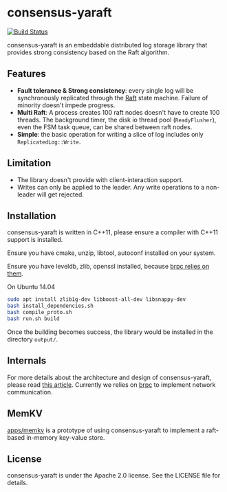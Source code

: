 # consensus-yaraft
[![Build Status](https://travis-ci.org/neverchanje/consensus-yaraft.svg)](https://travis-ci.org/neverchanje/consensus-yaraft)

consensus-yaraft is an embeddable distributed log storage library that provides strong consistency based
on the Raft algorithm.

## Features

- **Fault tolerance & Strong consistency**: every single log will be synchronously replicated through the [Raft](raft) state machine. Failure of minority doesn't impede progress.
- **Multi Raft**: A process creates 100 raft nodes doesn't have to create 100 threads. The background timer, the disk io thread pool (`ReadyFlusher`), even the FSM task queue, can be shared between raft nodes. 
- **Simple**: the basic operation for writing a slice of log includes only `ReplicatedLog::Write`.

[raft]: https://raft.github.io/

## Limitation

- The library doesn't provide with client-interaction support.
- Writes can only be applied to the leader. Any write operations to a non-leader will get rejected.

## Installation

consensus-yaraft is written in C++11, please ensure a compiler with C++11 support is installed.

Ensure you have cmake, unzip, libtool, autoconf installed on your system.

Ensure you have leveldb, zlib, openssl installed, because 
[brpc relies on them](https://github.com/brpc/brpc/blob/master/docs/cn/getting_started.md).

On Ubuntu 14.04

```sh
sudo apt install zlib1g-dev libboost-all-dev libsnappy-dev
bash install_dependencies.sh
bash compile_proto.sh
bash run.sh build
```

Once the building becomes success, the library would be installed in the directory `output/`.

## Internals

For more details about the architecture and design of consensus-yaraft, please read 
[this article](https://github.com/neverchanje/consensus-yaraft/wiki).
Currently we relies on [brpc](brpc) to implement network communication.

## MemKV

[apps/memkv](apps/memkv) is a prototype of using consensus-yaraft to implement a raft-based in-memory key-value store.

## License

consensus-yaraft is under the Apache 2.0 license. See the LICENSE file for details.

[brpc]: https://github.com/brpc/brpc
[raft]: https://raft.github.io
